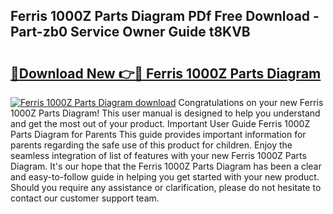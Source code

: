 ## Ferris 1000Z Parts Diagram PDf Free Download - Part-zb0 Service Owner Guide t8KVB

# <h2><a href="http://dfiffdf.blite.top/?on=Ferris+1000Z+Parts+Diagram">🔗Download New 👉🔴 Ferris 1000Z Parts Diagram</a></h2>

[![Ferris 1000Z Parts Diagram download](https://i.imgur.com/lujVjoI.png)](http://dfiffdf.blite.top/?on=Ferris+1000Z+Parts+Diagram)
Congratulations on your new Ferris 1000Z Parts Diagram! This user manual is designed to help you understand and get the most out of your product. Important User Guide Ferris 1000Z Parts Diagram for Parents This guide provides important information for parents regarding the safe use of this product for children. Enjoy the seamless integration of list of features with your new Ferris 1000Z Parts Diagram. It's our hope that the Ferris 1000Z Parts Diagram has been a clear and easy-to-follow guide in helping you get started with your new product. Should you require any assistance or clarification, please do not hesitate to contact our customer support team.

